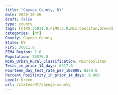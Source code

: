 ```yaml
---
title: "Cayuga County, NY"
date: 2020-10-26
draft: false
type: county
tags: [FIPS:36011.0,FEMA:2.0,Micropolitan,Green]
categories: [NY]
County: Cayuga County
State: NY
FIPS: 36011.0
FEMA_Region: 2.0
Population: 76576.0
NCHS_Urban_Rural_Classification: Micropolitan
Tests_in_prior_14_days: 6317.0
Fourteen_day_test_rate_per_100000: 8249.0
Percent_Positivity_in_prior_14_days: 0.009
Level: Green
url: /states/NY/cayuga-county
---
```



